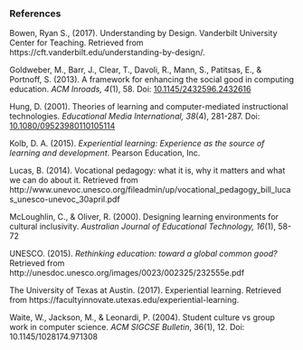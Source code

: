 <head>
    <link rel="stylesheet" href="main.css">
</head>
<body>
    <h3>References</h3>
    <p>Bowen, Ryan S., (2017). Understanding by Design. Vanderbilt University Center for Teaching. Retrieved from https://cft.vanderbilt.edu/understanding-by-design/.</p>
    <p>Goldweber, M., Barr, J., Clear, T., Davoli, R., Mann, S., Patitsas, E., & Portnoff, S. (2013). A framework for enhancing the social good in computing education. <em>ACM Inroads, 4</em>(1), 58. Doi: <a href="https://facultyinnovate.utexas.edu/experiential-learning">10.1145/2432596.2432616</a></p>
    <p>Hung, D. (2001). Theories of learning and computer-mediated instructional technologies. <em>Educational Media International, 38</em>(4), 281-287. Doi: <a href="http://www.tandfonline.com/doi/abs/10.1080/09523980110105114">10.1080/09523980110105114</a></p>
    <p>Kolb, D. A. (2015). <em>Experiential learning: Experience as the source of learning and development</em>. Pearson Education, Inc.</p>
    <p>Lucas, B. (2014). Vocational pedagogy: what it is, why it matters and what we can do about it. Retrieved from http://www.unevoc.unesco.org/fileadmin/up/vocational_pedagogy_bill_lucas_unesco-unevoc_30april.pdf</p>
    <p>McLoughlin, C., & Oliver, R. (2000). Designing learning environments for cultural inclusivity. <em>Australian Journal of Educational Technology, 16</em>(1), 58-72</p>
    <p>UNESCO. (2015). <em>Rethinking education: toward a global common good?</em> Retrieved from http://unesdoc.unesco.org/images/0023/002325/232555e.pdf</p>
    <p>The University of Texas at Austin. (2017). Experiential learning. Retrieved from https://facultyinnovate.utexas.edu/experiential-learning.</p>
    <p>Waite, W., Jackson, M., & Leonardi, P. (2004). Student culture vs group work in computer science. <em>ACM SIGCSE Bulletin</em>, 36(1), 12. Doi: 10.1145/1028174.971308</p>